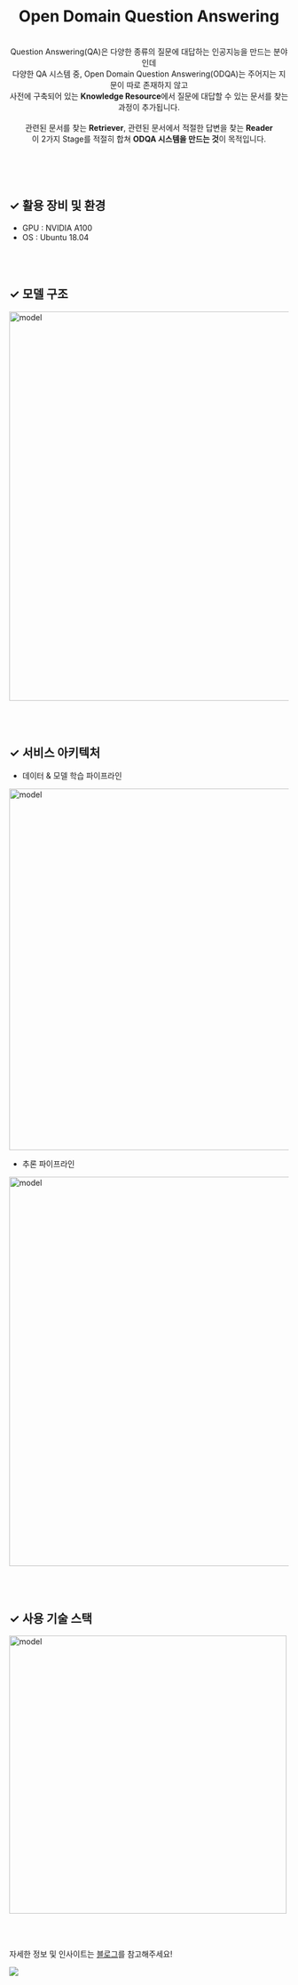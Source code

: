 <div align="center">
 <h1> Open Domain Question Answering </h1>
 <br>
 Question Answering(QA)은 다양한 종류의 질문에 대답하는 인공지능을 만드는 분야인데  <br />
 다양한 QA 시스템 중, Open Domain Question Answering(ODQA)는 주어지는 지문이 따로 존재하지 않고 <br/>
 사전에 구축되어 있는 <b>Knowledge Resource</b>에서 질문에 대답할 수 있는 문서를 찾는 과정이 추가됩니다.<br/>
 <br>
 관련된 문서를 찾는 <b>Retriever</b>, 관련된 문서에서 적절한 답변을 찾는 <b>Reader</b><br>
 이 2가지 Stage를 적절히 합쳐 <b>ODQA 시스템을 만드는 것</b>이 목적입니다.
<br>
</div>

<br><br><br>

## ✓ 활용 장비 및 환경
- GPU : NVIDIA A100
- OS : Ubuntu 18.04

<br><br>

## ✓ 모델 구조

<img width="700" alt="model" src="https://user-images.githubusercontent.com/37149278/236675700-b9604ad3-e028-42f6-a27e-f54d4feb5f06.png">

<br><br>

## ✓ 서비스 아키텍처
- 데이터 & 모델 학습 파이프라인

<img width="650" alt="model" src="https://user-images.githubusercontent.com/37149278/236675758-93df7244-333e-48c1-bc3b-c129091ebe9e.png">

<br>

- 추론 파이프라인

<img width="700" alt="model" src="https://user-images.githubusercontent.com/37149278/236675776-f47fe60e-bd6e-4f29-b7c3-a5bcd7ccfb43.png">






<br><br>

## ✓ 사용 기술 스택

<img width="500" alt="model" src="https://user-images.githubusercontent.com/37149278/236675821-14a45697-c33b-424e-be88-06c15e4fc4db.png">



<br><br>

자세한 정보 및 인사이트는 <a href="https://blog.naver.com/wooy0ng/223008607524">블로그</a>를 참고해주세요! 

<a href="https://hits.seeyoufarm.com"><img src="https://hits.seeyoufarm.com/api/count/incr/badge.svg?url=https%3A%2F%2Fgithub.com%2Fwooy0ng%2Fhit-counter&count_bg=%23ADC83D&title_bg=%23555555&icon=&icon_color=%23E7E7E7&title=hits&edge_flat=false"/></a>
